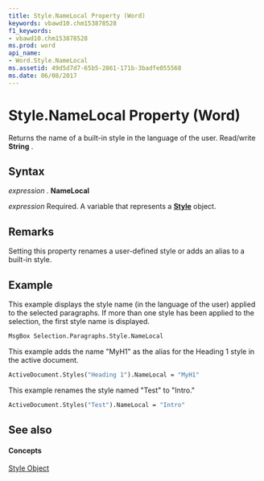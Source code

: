 ```yaml
---
title: Style.NameLocal Property (Word)
keywords: vbawd10.chm153878528
f1_keywords:
- vbawd10.chm153878528
ms.prod: word
api_name:
- Word.Style.NameLocal
ms.assetid: 49d5d7d7-65b5-2861-171b-3badfe055568
ms.date: 06/08/2017
---
```



# Style.NameLocal Property (Word)

Returns the name of a built-in style in the language of the user. Read/write **String** .


## Syntax

 _expression_ . **NameLocal**

 _expression_ Required. A variable that represents a **[Style](style-object-word.md)** object.


## Remarks

Setting this property renames a user-defined style or adds an alias to a built-in style.


## Example

This example displays the style name (in the language of the user) applied to the selected paragraphs. If more than one style has been applied to the selection, the first style name is displayed.


```vb
MsgBox Selection.Paragraphs.Style.NameLocal
```

This example adds the name "MyH1" as the alias for the Heading 1 style in the active document.




```vb
ActiveDocument.Styles("Heading 1").NameLocal = "MyH1"
```

This example renames the style named "Test" to "Intro."




```vb
ActiveDocument.Styles("Test").NameLocal = "Intro"
```


## See also


#### Concepts


[Style Object](style-object-word.md)


